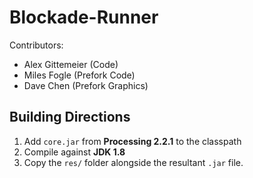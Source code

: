 Blockade-Runner
===============

Contributors:

- Alex Gittemeier (Code)
- Miles Fogle (Prefork Code)
- Dave Chen (Prefork Graphics)

Building Directions
-------------------

1. Add `core.jar` from **Processing 2.2.1** to the classpath
2. Compile against **JDK 1.8** 
3. Copy the `res/` folder alongside the resultant `.jar` file.
